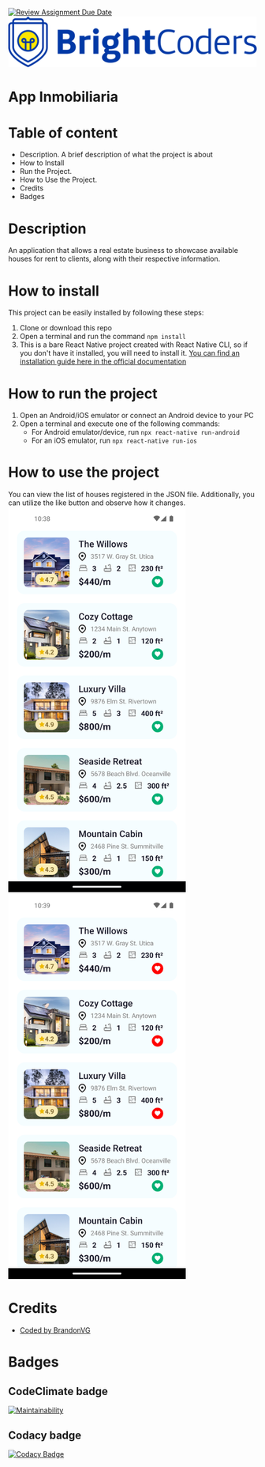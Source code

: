 [![Review Assignment Due Date](https://classroom.github.com/assets/deadline-readme-button-24ddc0f5d75046c5622901739e7c5dd533143b0c8e959d652212380cedb1ea36.svg)](https://classroom.github.com/a/EKaCILZ0)
![BrightCoders Logo](img/logo.png)

# App Inmobiliaria

# Table of content
- Description. A brief description of what the project is about
- How to Install
- Run the Project.
- How to Use the Project.
- Credits
- Badges

# Description
An application that allows a real estate business to showcase available houses for rent to clients, along with their respective information.
# How to install 
This project can be easily installed by following these steps:

1. Clone or download this repo
1. Open a terminal and run the command `npm install`
1. This is a bare React Native project created with React Native CLI, so if you don't have it installed, you will need to install it. [You can find an installation guide here in the official documentation](https://reactnative.dev/docs/environment-setup)
# How to run the project
1. Open an Android/iOS emulator or connect an Android device to your PC
1. Open a terminal and execute one of the following commands: 
   - For Android emulator/device, run `npx react-native run-android`
   - For an iOS emulator, run `npx react-native run-ios`
# How to use the project
You can view the list of houses registered in the JSON file. Additionally, you can utilize the like button and observe how it changes.
<img src="img/screenshot1.png" alt="Screenshot 1" width="360" height="780">
<img src="img/screenshot2.png" alt="Screenshot 2" width="360" height="780">

# Credits
 - [Coded by BrandonVG](https://github.com/BrandonVG)


# Badges
## CodeClimate badge
[![Maintainability](https://api.codeclimate.com/v1/badges/7aa047c0d60e58ac2957/maintainability)](https://codeclimate.com/github/BrightCoders-Institute/reto-inmobiliaria-BrandonVG/maintainability)
## Codacy badge
[![Codacy Badge](https://app.codacy.com/project/badge/Grade/c89ad097181f40748be8216739d43709)](https://app.codacy.com/gh/BrightCoders-Institute/reto-inmobiliaria-BrandonVG/dashboard?utm_source=gh&utm_medium=referral&utm_content=&utm_campaign=Badge_grade)